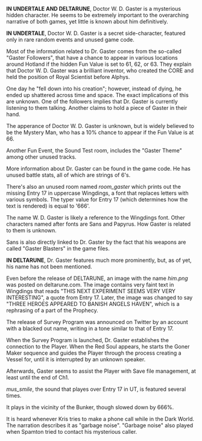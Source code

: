 **IN UNDERTALE AND DELTARUNE**, Doctor W. D. Gaster is a mysterious hidden character.
He seems to be extremely important to the overarching narrative of both games, yet little is known about him definitively.

**IN UNDERTALE**, Doctor W. D. Gaster is a secret side-character, featured only in rare random events and unused game code.

Most of the information related to Dr. Gaster comes from the so-called "<a onclick="loadFile('Gaster Followers.md')">Gaster Followers</a>", that have a chance to appear in various locations around Hotland if the hidden <a onclick="loadFile('Fun Events.md')">Fun Value</a> is set to 61, 62, or 63. They explain that Doctor W. D. Gaster was a brilliant inventor, who created the <a onclick="loadFile('CORE.md')">CORE</a> and held the position of Royal Scientist before <a onclick="loadFile('Alphys.md')">Alphys</a>. 

One day he "fell down into his creation"; however, instead of dying, he ended up shattered across time and space. The exact implications of this are unknown. One of the followers implies that Dr. Gaster is currently listening to them talking. Another claims to hold a piece of Gaster in their hand.

The apperance of Doctor W. D. Gaster is unknown, but is widely believed to be the <a onclick="loadFile('Mystery Man.md')">Mystery Man</a>, who has a 10% chance to appear if the <a onclick="loadFile('Fun Events.md')">Fun Value</a> is at 66.

Another Fun Event, the <a onclick="loadFile('Sound Test.md')">Sound Test</a> room, includes the "Gaster Theme" among other unused tracks.

More information about Dr. Gaster can be found in the game code. He has unused battle stats, all of which are strings of 6's.

There's also an unused room named *room_gaster* which prints out the missing <a onclick="loadFile('Entry 17.md')">Entry 17</a> in uppercase Wingdings, a font that replaces letters with various symbols. The typer value for Entry 17 (which determines how the text is rendered) is equal to '666'.

The name W. D. Gaster is likely a reference to the Wingdings font. Other characters named after fonts are <a onclick="loadFile('Sans.md')">Sans</a> and <a onclick="loadFile('Papyrus.md')">Papyrus</a>. How Gaster is related to them is unknown.

Sans is also directly linked to Dr. Gaster by the fact that his weapons are called "Gaster Blasters" in the game files.

**IN DELTARUNE**, Dr. Gaster features much more prominently, but, as of yet, his name has not been mentioned.

Even before the release of DELTARUNE, an image with the name _him.png_ was posted on deltarune.com. The image contains very faint text in Wingdings that reads "THIS NEXT EXPERIMENT SEEMS VERY VERY INTERESTING", a quote from Entry 17. Later, the image was changed to say "THREE HEROES APPEARED TO BANISH ANGELS HAVEN", which is a rephrasing of a part of the Prophecy.

The release of Survey Program was announced on Twitter by an account with a blacked out name, writing in a tone similar to that of Entry 17.

When the Survey Program is launched, Dr. Gaster establishes the connection to the Player. When the Red Soul appears, he starts the Goner Maker sequence and guides the Player through the process creating a Vessel for, until it is interrupted by an unknown speaker.

Afterwards, Gaster seems to assist the Player with Save file management, at least until the end of Ch1.

_mus\_smile_, the sound that playes over Entry 17 in UT, is featured several times.

It plays in the vicinity of the Bunker, though slowed down by 666%.

It is heard whenever Kris tries to make a phone call while in the Dark World. The narration describes it as "garbage noise".
"Garbage noise" also played when Spamton tried to contact his mysterious caller.
